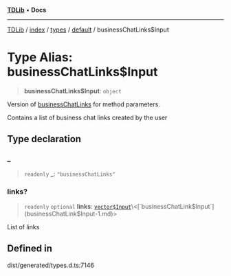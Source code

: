 [**TDLib**](../../../../../../README.md) • **Docs**

***

[TDLib](../../../../../../modules.md) / [index](../../../../../README.md) / [types](../../../README.md) / [default](../README.md) / businessChatLinks$Input

# Type Alias: businessChatLinks$Input

> **businessChatLinks$Input**: `object`

Version of [businessChatLinks](businessChatLinks-1.md) for method parameters.

Contains a list of business chat links created by the user

## Type declaration

### \_

> `readonly` **\_**: `"businessChatLinks"`

### links?

> `readonly` `optional` **links**: [`vector$Input`](vector$Input.md)\<[`businessChatLink$Input`](businessChatLink$Input-1.md)\>

List of links

## Defined in

dist/generated/types.d.ts:7146
